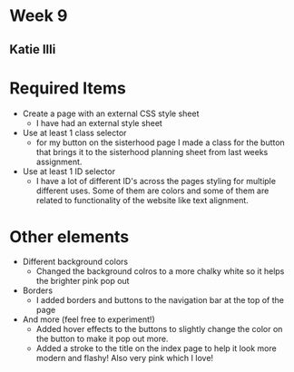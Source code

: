 # Week 9
## Katie Illi

# Required Items
- Create a page with an external CSS style sheet
    - I have had an external style sheet
- Use at least 1 class selector
    - for my button on the sisterhood page I made a class for the button that brings it to the sisterhood planning sheet from last weeks assignment.
- Use at least 1 ID selector
    - I have a lot of different ID's across the pages styling for multiple different uses. Some of them are colors and some of them are related to functionality of the website like text alignment.

# Other elements
- Different background colors
    - Changed the background colros to a more chalky white so it helps the brighter pink pop out
- Borders
    - I added borders and buttons to the navigation bar at the top of the page
- And more (feel free to experiment!)
    - Added hover effects to the buttons to slightly change the color on the button to make it pop out more.
    - Added a stroke to the title on the index page to help it look more modern and flashy! Also very pink which I love! 
